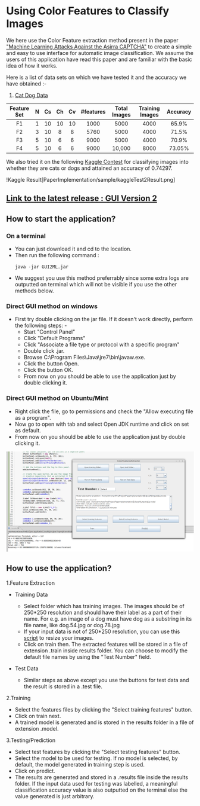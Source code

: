 # Using Color Features to Classify Images

We here use the Color Feature extraction method present in the paper ["Machine Learning Attacks Against the Asirra CAPTCHA"](http://xenon.stanford.edu/~pgolle/papers/dogcat.pdf) to create a simple and easy to use interface for automatic image classification. We assume the users of this application have read this paper and are familiar with the basic idea of how it works.

Here is a list of data sets on which we have tested it and the accuracy we have obtained :-

1. [Cat Dog Data](https://www.kaggle.com/c/dogs-vs-cats/data)

Feature Set| N | Cs | Ch | Cv |  #features  |Total Images|Training Images|Accuracy|
:---------:|:-:|:--:|:--:|:--:|:-----------:|:-----:|:--------:|:--------:|
F1|1|10|10|10|1000|5000|4000|65.9%
F2|3|10|8|8|5760|5000|4000|71.5%
F3|5|10|6|6|9000|5000|4000|70.9%|
F4|5|10|6|6|9000|10,000|8000|73.05%|

We also tried it on the following [Kaggle Contest](https://www.kaggle.com/c/dogs-vs-cats/) for classifying images into whether they are cats or dogs and attained an accuracy of 0.74297. 

!Kaggle Result[PaperImplementation/sample/kaggleTest2Result.png]

## [Link to the latest release : GUI Version 2](https://github.com/sjs7007/FinalProject/blob/master/PaperImplementation/jarReleases/GUI2ML.jar)

## How to start the application?

### On a terminal
+ You can just download it and cd to the location.
+ Then run the following command :
	```
	java -jar GUI2ML.jar
	```
+ We suggest you use this method preferrably since some extra logs are outputted on terminal which will not be visible if you use the other methods below.

### Direct GUI method on windows
+ First try double clicking on the jar file. If it doesn't work directly, perform the following steps: - 
	+ Start "Control Panel"
 	+ Click "Default Programs"
 	+ Click "Associate a file type or protocol with a specific program"
	+ Double click .jar.
	+ Browse C:\Program Files\Java\jre7\bin\javaw.exe.
	+ Click the button Open.
	+ Click the button OK.
	+ From now on you should be able to use the application just by double clicking it.

### Direct GUI method on Ubuntu/Mint
+ Right click the file, go to permissions and check the "Allow executing file as a program".
+ Now go to open with tab and select Open JDK <your java version number> runtime and click on set as default.
+ From now on you should be able to use the application just by double clicking it.

![Screenshot of latest version](PaperImplementation/sample/GUI2.png)

## How to use the application? 

1.Feature Extraction 

+ Training Data
	+ Select folder which has training images. The images should be of 250*250 resolution and should have their label as a part of their name. For e.g. an image of a dog must have dog as a substring in its file name, like dog.54.jpg or dog.78.jpg 
	+ If your input data is not of 250*250 resolution, you can use this [script](https://github.com/Safadurimo/cats-and-dogs/blob/master/resize.sh) to resize your images. 
	+ Click on train then. The extracted features will be stored in a file of extension .train inside results folder. You can choose to modify the default file names by using the "Test Number" field.

+ Test Data
	+ Similar steps as above except you use the buttons for test data and the result is stored in a .test file.

2.Training 

+ Select the features files by clicking the "Select training features" button. 
+ Click on train next.
+ A trained model is generated and is stored in the results folder in a file of extension .model.

3.Testing/Prediction

+ Select test features by clicking the "Select testing features" button.
+ Select the model to be used for testing. If no model is selected, by default, the model generated in training step is used.
+ Click on predict.
+ The results are generated and stored in a .results file inside the results folder. If the input data used for testing was labelled, a meaningful classification accuracy value is also outputted on the terminal else the value generated is just arbitrary. 

